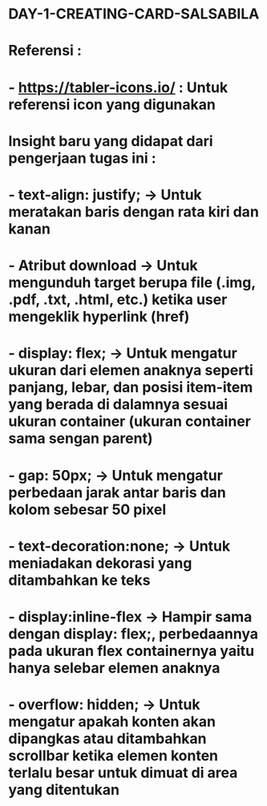 # DAY-1-CREATING-CARD-SALSABILA

# Referensi : 
# - https://tabler-icons.io/ : Untuk referensi icon yang digunakan
#
# Insight baru yang didapat dari pengerjaan tugas ini :
# - text-align: justify; -> Untuk meratakan baris dengan rata kiri dan kanan
# - Atribut download -> Untuk mengunduh target berupa file (.img, .pdf, .txt, .html, etc.) ketika user mengeklik hyperlink (href)
# - display: flex; -> Untuk mengatur ukuran dari elemen anaknya seperti panjang, lebar, dan posisi item-item yang berada di dalamnya sesuai ukuran container (ukuran container sama sengan parent)
# - gap: 50px; -> Untuk mengatur perbedaan jarak antar baris dan kolom sebesar 50 pixel
# - text-decoration:none; -> Untuk meniadakan dekorasi yang ditambahkan ke teks  
# - display:inline-flex -> Hampir sama dengan display: flex;, perbedaannya pada ukuran flex containernya yaitu hanya selebar elemen anaknya
# - overflow: hidden; -> Untuk mengatur apakah konten akan dipangkas atau ditambahkan scrollbar ketika elemen konten terlalu besar untuk dimuat di area yang ditentukan
